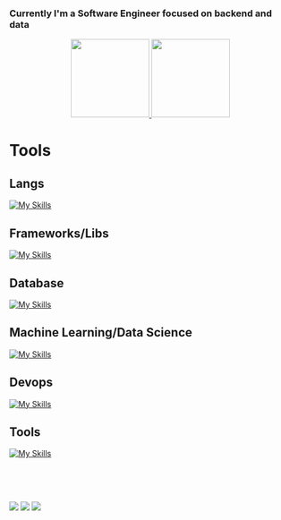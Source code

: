 ### Currently I'm a Software Engineer focused on backend and data

<div align="center">
  <a href="https://github.com/igoorsimoess">
    <img height="140em" src="https://github-readme-stats.vercel.app/api?username=igoorsimoess&show_icons=true&theme=aura&include_all_commits=true&count_private=true"/>
  </a>
  <a href="https://github.com/igoorsimoess">
    <img height="140em" src="https://github-readme-stats.vercel.app/api/top-langs/?username=igoorsimoess&layout=compact&langs_count=7&theme=aura"/>
  </a>
</div>

# Tools

## Langs

[![My Skills](https://skillicons.dev/icons?i=c,cpp,python,ruby,golang,rust,php,ts,js,nodejs,html,css)](https://skillicons.dev)

## Frameworks/Libs

[![My Skills](https://skillicons.dev/icons?i=flask,django,rails,react,vue,selenium)](https://skillicons.dev)

## Database

[![My Skills](https://skillicons.dev/icons?i=postgres,graphql,mongodb,redis)](https://skillicons.dev)

## Machine Learning/Data Science

[![My Skills](https://skillicons.dev/icons?i=pandas,numpy,polars,matensorflow,pytorch)](https://skillicons.dev)

## Devops

[![My Skills](https://skillicons.dev/icons?i=linux,bash,vim,kafka,docker,kubernetes,aws)](https://skillicons.dev)

## Tools

[![My Skills](https://skillicons.dev/icons?i=vim,git,neovim)](https://skillicons.dev)

</div><br>

##
  
</div><br>
<div>
 <a href="https://discord.com/users/695421791195103252/" target="_blank"><img src="https://img.shields.io/badge/Discord-7289DA?style=for-the-badge&logo=discord&logoColor=white" target="_blank"></a> 
  <a href = "mailto:igor.s.simoes@gmail.com"><img src="https://img.shields.io/badge/-Gmail-%23333?style=for-the-badge&logo=gmail&logoColor=white" target="_blank"></a>
  <a href="https://www.linkedin.com/in/igor-simões-b588a0123/" target="_blank"><img src="https://img.shields.io/badge/-LinkedIn-%230077B5?style=for-the-badge&logo=linkedin&logoColor=white" target="_blank"></a>
 
 
</div>
